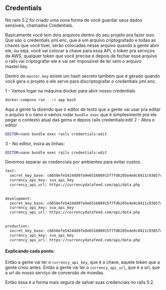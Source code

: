 ## Credentials

No rails 5.2 foi criado uma nova forma de você guardar seus dados sensíveis, chamados Credentials. 

Basicamente você tem dois arquivos dentro do seu projeto pra fazer isso. Que são o credentials.yml.enc,
que é um arquivo criptografado e todas as chaves que você tiver, serão colocadas nesse arquivo quando 
a gente abrir ele, ou seja, você vai colocar a chave para essa API, o token pra serviços da AWS, qualquer
token que você precise e depois de fechar esse arquivo o rails vai criptografar ele e vai ser impossível de
ler sem o arquivo master.key. 

Dentro do `master.key` existe um hash secreto também que é gerado quando você gera o projeto e ele serve
para discriptografar o credentials.yml.enc. 

1 - Vamos logar na máquina docker para abrir nosso credentials
```sh
docker-compose run --rm app bash 
```

Aqui a gente ta dizendo que o editor de texto que a gente vai usar pra editar o arquivo é o nano e
vamos rodar `bundle exec` que é simplesmente pra ele pegar o contexto atual das gems e depois rails credentials:edit
2 - Abra o editor
```sh
EDITOR=nano bundle exec rails credentials:edit 
```

3 - No editor, insira as linhas:
```sh
EDITOR=nano bundle exec rails credentials:edit 
```

Devemos separar as credenciais por ambientes para evitar custos. 
```sh
test:
  secret_key_base: c6658efe5424dd97a9e651608915f7fd6205e4e8c8411c93657c9896279cac6625cf23cd3989c30cfebeab595f97d4deaf70e25d888bd7b71af41702e9a36ae6
  currency_api_key: sua_api_key
  currency_api_url: https://currencydatafeed.com/api/data.php
 
 
development:
  secret_key_base: c6658efe5424dd97a9e651608915f7fd6205e4e8c8411c93657c9896279cac6625cf23cd3989c30cfebeab595f97d4deaf70e25d888bd7b71af41702e9a36ae6
  currency_api_key: sua_api_key
  currency_api_url: https://currencydatafeed.com/api/data.php
 
 
production:
  secret_key_base: c6658efe5424dd97a9e651608915f7fd6205e4e8c8411c93657c9896279cac6625cf23cd3989c30cfebeab595f97d4deaf70e25d888bd7b71af41702e9a36ae6
  currency_api_key: sua_api_key
  currency_api_url: https://currencydatafeed.com/api/data.php
```

#### Explicando cada ponto:

Então a gente vai ter o `currency_api_key`, que é a chave, aquele token que a gente criou antes. 
Então a gente vai ter o `currency_api_url`, que é a url, que a url do nosso serviço de conversão de moedas. 

Então essa é a forma mais segura de salvar suas credenciais no rails 5.2. 

